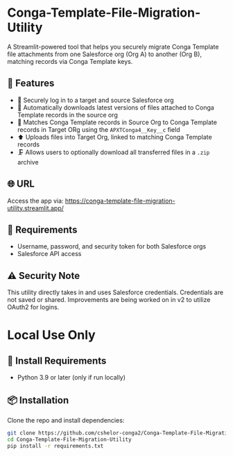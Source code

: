# Conga-Template-File-Migration-Utility

A Streamlit-powered tool that helps you securely migrate Conga Template file attachments from one Salesforce org (Org A) to another (Org B), matching records via Conga Template keys.

## 🚀 Features

- 🔐 Securely log in to a target and source Salesforce org
- 📂 Automatically downloads latest versions of files attached to Conga Template records in the source org
- 🔄 Matches Conga Template records in Source Org to Conga Template records in Target ORg using the `APXTConga4__Key__c` field
- ⬆️ Uploads files into Target Org, linked to matching Conga Template records
- 🗜 Allows users to optionally download all transferred files in a `.zip` archive

## 🌐 URL
Access the app via:
https://conga-template-file-migration-utility.streamlit.app/


## 📝 Requirements
- Username, password, and security token for both Salesforce orgs
- Salesforce API access

## ⚠️ Security Note
This utility directly takes in and uses Salesforce credentials.
Credentials are not saved or shared.
Improvements are being worked on in v2 to utilize OAuth2 for logins.

# Local Use Only
## 🧱 Install Requirements
- Python 3.9 or later (only if run locally)

## 📦 Installation

Clone the repo and install dependencies:

```bash
git clone https://github.com/cshelor-conga2/Conga-Template-File-Migration-Utility
cd Conga-Template-File-Migration-Utility
pip install -r requirements.txt

